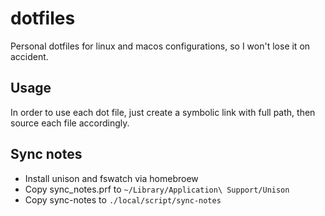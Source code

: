 # dotfiles
Personal dotfiles for linux and macos configurations, so I won't lose it on accident.

## Usage
In order to use each dot file, just create a symbolic link with full path, then source each file accordingly.

## Sync notes
- Install unison and fswatch via homebroew
- Copy sync_notes.prf to `~/Library/Application\ Support/Unison`
- Copy sync-notes to `./local/script/sync-notes`
